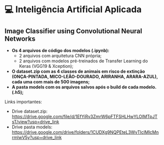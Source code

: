 # :computer: Inteligência Artificial Aplicada
## Image Classifier using Convolutional Neural Networks

- **Os 4 arquivos de código dos modelos (.ipynb):**
    - 2 arquivos com arquitetura CNN própria;
    - 2 arquivos com modelos pré-treinados de Transfer Learning do Keras (VGG19 & Xception);
- **O dataset.zip com as 4 classes de animais em risco  de extinção (ONÇA-PINTADA, MICO-LEÃO-DOURADO, ARIRANHA, ARARA-AZUL), cada uma com mais de 500 imagens;**
- **A pasta models com os arquivos salvos após o build de cada modelo. (.h5);**

Links importantes:
- Drive dataset.zip: 
https://drive.google.com/file/d/1EfYiRv3ZmrW6pFTFSHLHwYLOlMTpJTsT/view?usp=drive_link
- Drive pasta models:
https://drive.google.com/drive/folders/1CUDXg9NQPEteL3WvTIcIMlcMnrmlwV5y?usp=drive_link
